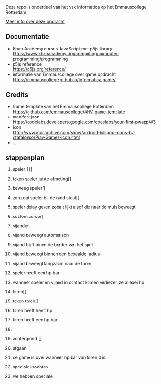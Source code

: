 Deze repo is onderdeel van het vak informatica op het Emmauscollege Rotterdam.

[Meer info over deze opdracht](https://informatica.emmauscollege.nl/)

## Documentatie
- Khan Academy cursus JavaScript met p5js library <br>
https://www.khanacademy.org/computing/computer-programming/programming
- p5js reference <br>
https://p5js.org/reference/
- informatie van Emmauscollege over game opdracht <br>
https://emmauscollege.github.io/informatica/game/

## Credits
- Game template van het Emmauscollege Rotterdam <br>
        https://github.com/emmauscollege/4HV-game-template
- manifest.json <br>
        https://codelabs.developers.google.com/codelabs/your-first-pwapp/#3
- icon <br>
        http://www.iconarchive.com/show/android-lollipop-icons-by-dtafalonso/Play-Games-icon.html
- ...

## stappenplan

 

1. speler 1  []
2. teken speler juiste afmeting[]
3. beweeg speler[]
4. zorg dat speler bij de rand stopt[]
5. speler delay geven zoda t lijkt alsof die naar de muis beweegt
6. custom cursor[]


1. vijanden
2.  vijand beweegt automatisch
3.  vijand blijft binen de border van het spel
4.  vijand beweegt binnen een bepaalde radius
5.  vijand beweegt langzaam naar de toren
6.  speler heeft een hp bar
7.  wanneer speler en vijand in contact komen verliezen ze allebei hp


1. toren[]
2.  teken toren[]
3.  toren heeft heeft hp
4.  toren heeft een hp bar
5.  


1. achtergrond []


1. afgaan
2.  de game is over wanneer hp bar van toren 0 is


1. speciale krachten
2.  we hebben speciale 